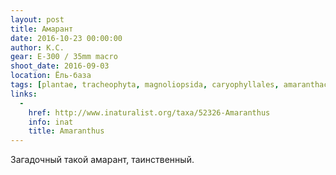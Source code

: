 ```yaml
---
layout: post
title: Амарант
date: 2016-10-23 00:00:00
author: К.С.
gear: E-300 / 35mm macro
shoot_date: 2016-09-03
location: Ёль-база
tags: [plantae, tracheophyta, magnoliopsida, caryophyllales, amaranthaceae, amaranthus]
links:
  -
    href: http://www.inaturalist.org/taxa/52326-Amaranthus
    info: inat
    title: Amaranthus
---
```


Загадочный такой амарант, таинственный.
